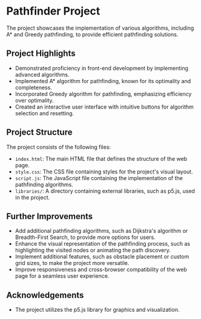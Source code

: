 # Pathfinder Project

The project showcases the implementation of various algorithms, including A* and Greedy pathfinding, to provide efficient pathfinding solutions.

## Project Highlights

- Demonstrated proficiency in front-end development by implementing advanced algorithms.
- Implemented A* algorithm for pathfinding, known for its optimality and completeness.
- Incorporated Greedy algorithm for pathfinding, emphasizing efficiency over optimality.
- Created an interactive user interface with intuitive buttons for algorithm selection and resetting.

## Project Structure

The project consists of the following files:

- `index.html`: The main HTML file that defines the structure of the web page.
- `style.css`: The CSS file containing styles for the project's visual layout.
- `script.js`: The JavaScript file containing the implementation of the pathfinding algorithms.
- `libraries/`: A directory containing external libraries, such as p5.js, used in the project.

## Further Improvements

- Add additional pathfinding algorithms, such as Dijkstra's algorithm or Breadth-First Search, to provide more options for users.
- Enhance the visual representation of the pathfinding process, such as highlighting the visited nodes or animating the path discovery.
- Implement additional features, such as obstacle placement or custom grid sizes, to make the project more versatile.
- Improve responsiveness and cross-browser compatibility of the web page for a seamless user experience.

## Acknowledgements

- The project utilizes the p5.js library for graphics and visualization.
